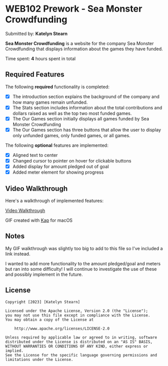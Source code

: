 # WEB102 Prework - Sea Monster Crowdfunding

Submitted by: **Katelyn Stearn**

**Sea Monster Crowdfunding** is a website for the company Sea Monster Crowdfunding that displays information about the games they have funded.

Time spent: **4** hours spent in total

## Required Features

The following **required** functionality is completed:

* [X] The introduction section explains the background of the company and how many games remain unfunded.
* [X] The Stats section includes information about the total contributions and dollars raised as well as the top two most funded games.
* [X] The Our Games section initially displays all games funded by Sea Monster Crowdfunding
* [X] The Our Games section has three buttons that allow the user to display only unfunded games, only funded games, or all games.

The following **optional** features are implemented:

* [X] Aligned text to center
* [X] Changed cursor to pointer on hover for clickable buttons
* [X] Added display for amount pledged out of goal
* [X] Added meter element for showing progress

## Video Walkthrough

Here's a walkthrough of implemented features:

[Video Walkthrough](https://imgur.com/sayuLtX)


GIF created with [Kap](https://getkap.co/) for macOS

## Notes

My GIF walkthrough was slightly too big to add to this file so I've included a link instead.

I wanted to add more functionality to the amount pledged/goal and meters but ran into some difficulty! I will continue to investigate the use of these and possibly implement in the future. 

## License

    Copyright [2023] [Katelyn Stearn]

    Licensed under the Apache License, Version 2.0 (the "License");
    you may not use this file except in compliance with the License.
    You may obtain a copy of the License at

        http://www.apache.org/licenses/LICENSE-2.0

    Unless required by applicable law or agreed to in writing, software
    distributed under the License is distributed on an "AS IS" BASIS,
    WITHOUT WARRANTIES OR CONDITIONS OF ANY KIND, either express or implied.
    See the License for the specific language governing permissions and
    limitations under the License.
